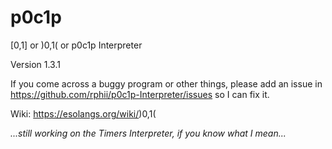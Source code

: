 # p0c1p

\[0,1\] or )0,1( or p0c1p Interpreter

Version 1.3.1

If you come across a buggy program or other things, please add an issue in https://github.com/rphii/p0c1p-Interpreter/issues so I can fix it.

Wiki: https://esolangs.org/wiki/)0,1(

_...still working on the Timers Interpreter, if you know what I mean..._
